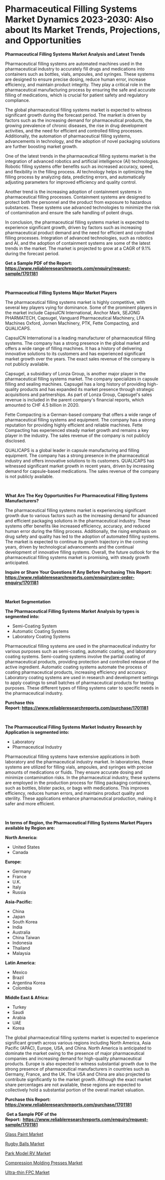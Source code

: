 <p><h1>Pharmaceutical Filling Systems Market Dynamics 2023-2030: Also about Its Market Trends, Projections, and Opportunities</h1></p><p><strong>Pharmaceutical Filling Systems Market Analysis and Latest Trends</strong></p>
<p><p>Pharmaceutical filling systems are automated machines used in the pharmaceutical industry to accurately fill drugs and medications into containers such as bottles, vials, ampoules, and syringes. These systems are designed to ensure precise dosing, reduce human error, increase efficiency, and maintain product integrity. They play a critical role in the pharmaceutical manufacturing process by ensuring the safe and accurate filling of medications, which is crucial for patient safety and regulatory compliance.</p><p>The global pharmaceutical filling systems market is expected to witness significant growth during the forecast period. The market is driven by factors such as the increasing demand for pharmaceutical products, the growing prevalence of chronic diseases, the rise in drug development activities, and the need for efficient and controlled filling processes. Additionally, the automation of pharmaceutical filling systems, advancements in technology, and the adoption of novel packaging solutions are further boosting market growth.</p><p>One of the latest trends in the pharmaceutical filling systems market is the integration of advanced robotics and artificial intelligence (AI) technologies. Robotic filling systems offer benefits such as increased accuracy, speed, and flexibility in the filling process. AI technology helps in optimizing the filling process by analyzing data, predicting errors, and automatically adjusting parameters for improved efficiency and quality control.</p><p>Another trend is the increasing adoption of containment systems in pharmaceutical filling processes. Containment systems are designed to protect both the personnel and the product from exposure to hazardous substances. These systems use advanced technologies to minimize the risk of contamination and ensure the safe handling of potent drugs.</p><p>In conclusion, the pharmaceutical filling systems market is expected to experience significant growth, driven by factors such as increasing pharmaceutical product demand and the need for efficient and controlled filling processes. Integration of advanced technologies, such as robotics and AI, and the adoption of containment systems are some of the latest trends in the market. The market is projected to grow at a CAGR of 9.1% during the forecast period.</p></p>
<p><strong>Get a Sample PDF of the Report:&nbsp; <a href="https://www.reliableresearchreports.com/enquiry/request-sample/1701181">https://www.reliableresearchreports.com/enquiry/request-sample/1701181</a></strong></p>
<p>&nbsp;</p>
<p><strong>Pharmaceutical Filling Systems Major Market Players</strong></p>
<p><p>The pharmaceutical filling systems market is highly competitive, with several key players vying for dominance. Some of the prominent players in the market include CapsulCN International, Anchor Mark, SEJONG PHARMATECH, Capsugel, Vanguard Pharmaceutical Machinery, LFA Machines Oxford, Jornen Machinery, PTK, Fette Compacting, and QUALICAPS.</p><p>CapsulCN International is a leading manufacturer of pharmaceutical filling systems. The company has a strong presence in the global market and offers a wide range of filling machines. It has a history of delivering innovative solutions to its customers and has experienced significant market growth over the years. The exact sales revenue of the company is not publicly available.</p><p>Capsugel, a subsidiary of Lonza Group, is another major player in the pharmaceutical filling systems market. The company specializes in capsule filling and sealing machines. Capsugel has a long history of providing high-quality products and has expanded its market presence through strategic acquisitions and partnerships. As part of Lonza Group, Capsugel's sales revenue is included in the parent company's financial reports, which amounted to CHF 4.5 billion in 2020.</p><p>Fette Compacting is a German-based company that offers a wide range of pharmaceutical filling systems and equipment. The company has a strong reputation for providing highly efficient and reliable machines. Fette Compacting has experienced steady market growth and remains a key player in the industry. The sales revenue of the company is not publicly disclosed.</p><p>QUALICAPS is a global leader in capsule manufacturing and filling equipment. The company has a strong presence in the pharmaceutical industry and offers innovative solutions to its customers. QUALICAPS has witnessed significant market growth in recent years, driven by increasing demand for capsule-based medications. The sales revenue of the company is not publicly available.</p></p>
<p>&nbsp;</p>
<p><strong>What Are The Key Opportunities For Pharmaceutical Filling Systems Manufacturers?</strong></p>
<p><p>The pharmaceutical filling systems market is experiencing significant growth due to various factors such as the increasing demand for advanced and efficient packaging solutions in the pharmaceutical industry. These systems offer benefits like increased efficiency, accuracy, and reduced human error during the filling process. Additionally, the rising emphasis on drug safety and quality has led to the adoption of automated filling systems. The market is expected to continue its growth trajectory in the coming years, driven by technological advancements and the continual development of innovative filling systems. Overall, the future outlook for the pharmaceutical filling systems market is promising, with steady growth anticipated.</p></p>
<p><strong>Inquire or Share Your Questions If Any Before Purchasing This Report: <a href="https://www.reliableresearchreports.com/enquiry/pre-order-enquiry/1701181">https://www.reliableresearchreports.com/enquiry/pre-order-enquiry/1701181</a></strong></p>
<p>&nbsp;</p>
<p><strong>Market Segmentation</strong></p>
<p><strong>The Pharmaceutical Filling Systems Market Analysis by types is segmented into:</strong></p>
<p><ul><li>Semi-Coating System</li><li>Automatic Coating Systems</li><li>Laboratory Coating Systems</li></ul></p>
<p><p>Pharmaceutical filling systems are used in the pharmaceutical industry for various purposes such as semi-coating, automatic coating, and laboratory coating systems. Semi-coating systems involve the partial coating of pharmaceutical products, providing protection and controlled release of the active ingredient. Automatic coating systems automate the process of coating pharmaceutical products, increasing efficiency and accuracy. Laboratory coating systems are used in research and development settings to apply coatings to small batches of pharmaceutical products for testing purposes. These different types of filling systems cater to specific needs in the pharmaceutical industry.</p></p>
<p><strong>Purchase this Report:&nbsp;<a href="https://www.reliableresearchreports.com/purchase/1701181">https://www.reliableresearchreports.com/purchase/1701181</a></strong></p>
<p>&nbsp;</p>
<p><strong>The Pharmaceutical Filling Systems Market Industry Research by Application is segmented into:</strong></p>
<p><ul><li>Laboratory</li><li>Pharmaceutical Industry</li></ul></p>
<p><p>Pharmaceutical filling systems have extensive applications in both laboratory and the pharmaceutical industry market. In laboratories, these systems are utilized for filling vials, ampoules, and syringes with precise amounts of medications or fluids. They ensure accurate dosing and minimize contamination risks. In the pharmaceutical industry, these systems are employed in the production process for filling packaging containers, such as bottles, blister packs, or bags with medications. This improves efficiency, reduces human errors, and maintains product quality and sterility. These applications enhance pharmaceutical production, making it safer and more efficient.</p></p>
<p>&nbsp;</p>
<p><strong>In terms of Region, the Pharmaceutical Filling Systems Market Players available by Region are:</strong></p>
<p>
    <p> <strong> North America: </strong>
        <ul>
            <li>United States</li>
            <li>Canada</li>
        </ul>
        </p> 
    <p> <strong> Europe: </strong>
        <ul>
            <li>Germany</li>
            <li>France</li>
            <li>U.K.</li>
            <li>Italy</li>
            <li>Russia</li>
        </ul>
        </p> 
    <p> <strong> Asia-Pacific: </strong>
        <ul>
            <li>China</li>
            <li>Japan</li>
            <li>South Korea</li>
            <li>India</li>
            <li>Australia</li>
            <li>China Taiwan</li>
            <li>Indonesia</li>
            <li>Thailand</li>
            <li>Malaysia</li>
        </ul>
        </p> 
    <p> <strong> Latin America: </strong>
        <ul>
            <li>Mexico</li>
            <li>Brazil</li>
            <li>Argentina Korea</li>
            <li>Colombia</li>
        </ul>
        </p> 
    <p> <strong> Middle East & Africa: </strong>
        <ul>
            <li>Turkey</li>
            <li>Saudi</li>
            <li>Arabia</li>
            <li>UAE</li>
            <li>Korea</li>
        </ul>
    </p>
    </p>
<p><p>The global pharmaceutical filling systems market is expected to experience significant growth across various regions including North America, Asia Pacific (APAC), Europe, USA, and China. North America is anticipated to dominate the market owing to the presence of major pharmaceutical companies and increasing demand for high-quality pharmaceutical products. Europe is also expected to witness substantial growth due to the strong presence of pharmaceutical manufacturers in countries such as Germany, France, and the UK. The USA and China are also projected to contribute significantly to the market growth. Although the exact market share percentages are not available, these regions are expected to collectively hold a substantial portion of the overall market valuation.</p></p>
<p><strong>Purchase this Report: <a href="https://www.reliableresearchreports.com/purchase/1701181">https://www.reliableresearchreports.com/purchase/1701181</a></strong></p>
<p>&nbsp;<strong>Get a Sample PDF of the Report:&nbsp;&nbsp;<a href="https://www.reliableresearchreports.com/enquiry/request-sample/1701181">https://www.reliableresearchreports.com/enquiry/request-sample/1701181</a></strong></p>
<p><strong></strong></p>
<p><p><a href="https://www.linkedin.com/pulse/glass-paint-market-share-amp-new-trends-analysis-report-kzsoc/">Glass Paint Market</a></p><p><a href="https://github.com/kartikreportprime/Market-Research-Report-List-1/blob/main/rugby-balls-market.md">Rugby Balls Market</a></p><p><a href="https://github.com/JameTravis/Market-Research-Report-List-2/blob/main/park-model-rv-market.md">Park Model RV Market</a></p><p><a href="https://medium.com/@josueherzog/compression-molding-presses-market-analysis-its-cagr-market-segmentation-and-global-industry-42cf713467b3">Compression Molding Presses Market</a></p><p><a href="https://medium.com/@freedayundt/ultra-thin-fpc-market-size-market-outlook-and-market-forecast-2023-to-2030-1c87bd1a42ce">Ultra-thin FPC Market</a></p></p>